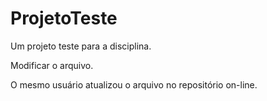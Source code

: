 # ProjetoTeste
Um projeto teste para a disciplina.

Modificar o arquivo.

O mesmo usuário atualizou o arquivo no repositório on-line.
